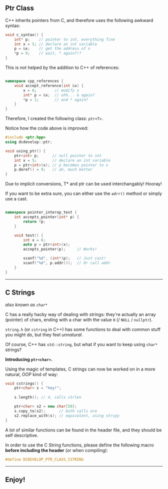 ## Ptr Class
C++ inherits pointers from C, and therefore uses the following awkward syntax:

```cpp
void c_syntax() {
    int* p;    // pointer to int, everything fine 
    int x = 5; // declare an int variable
	p = &x;    // get the address of x
	*p = 9;    // wait, * again?!?
}
```

This is not helped by the addition to C++ of references:

```cpp

namespace cpp_references {
	void accept_reference(int &x) {
		x = 6;        // modify x
		int* p = &x;  // uhh... & again?
		*p = 1;       // and * again?
	}
}
```

Therefore, I created the following class: `ptr<T>`.

Notice how the code above is improved:
```cpp
#include <ptr.hpp>
using dcdevelop::ptr;

void using_ptr() {
    ptr<int> p;      // null pointer to int
    int x = 5;       // declare an int variable
	p = ptr<int>(x); // p becomes pointer to x
	p.deref() = 9;   // ah, much better
}
```

Due to implicit conversions, T* and ptr<T> can be used interchangably! Hooray!

If you want to be extra sure, you can either use the `adrr()` method or simply use a cast.

```cpp

namespace pointer_interop_test {
	int accepts_pointer(int* p) {
		return *p;
	}

	void test() {
		int x = 6;
		auto p = ptr<int>(x);
		accepts_pointer(p);     // Works!

		scanf("%d", (int*)p);	// Just cast!
		scanf("%d", p.addr());  // Or call addr
	}
}

```

---
## C Strings
_also known as `char*`_

C has a really hacky way of dealing with strings: they're actually an array (pointer) of chars, ending with a char with the value `0` (/ `NULL` / `nullptr`).

`string.h` (or `cstring` in C++) has some functions to deal with common stuff you might do, but they feel _unnatural_.

Of course, C++ has `std::string`, but what if you want to keep using `char*` strings?

**Introducing `ptr<char>`.**

Using the magic of templates, C strings can now be worked on in a more natural, OOP kind of way:

```cpp
void cstrings() {
	ptr<char> s = "hey!";
	
	s.length(); // 4, calls strlen

	ptr<char> s2 = new char[50];
	s.copy_to(s2);      // both calls are 
	s2.replace_with(s); // equivalent, using strcpy 
}
```

A lot of similar functions can be found in the header file, and they should be self descriptive.

In order to use the C String functions, please define the following macro **before including the header** (or when compiling):

```cpp
#define DCDEVELOP_PTR_CLASS_CSTRING
```

---
## Enjoy!